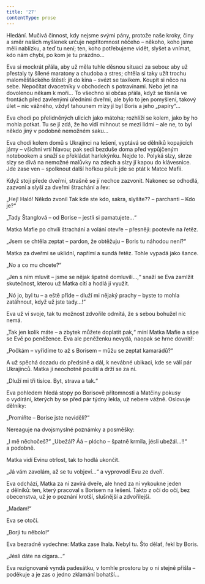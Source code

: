 ```yaml
---
title: '27'
contentType: prose
---
```


  

Hledání. Mučivá činnost, kdy nejsme svými pány, protože naše kroky, činy a směr našich myšlenek určuje nepřítomnost něčeho – někoho, koho jsme měli nablízku, a teď tu není; ten, koho potřebujeme vidět, slyšet a vnímat, kdo nám chybí, po kom je tu prázdno…

Eva si mockrát přála, aby už měla tuhle děsnou situaci za sebou: aby už přestaly ty šílené maratony a chudoba a stres; chtěla si taky užít trochu maloměšťáckého štěstí: jít do kina – svézt se taxíkem. Koupit si něco na sebe. Nepočítat dvacetníky v obchodech s potravinami. Nebo jet na dovolenou někam k moři… To všechno si občas přála, když se tísnila ve frontách před zavřenými úředními dveřmi, ale bylo to jen pomyšlení, takový úlet – nic vážného, vždyť tahounem mízy jí byl Boris a jeho „papíry“…

Eva chodí po přelidněných ulicích jako mátoha; rozhlíží se kolem, jako by ho mohla potkat. Tu se jí zdá, že ho vidí mihnout se mezi lidmi – ale ne, to byl někdo jiný v podobně nemožném saku…

Eva chodí kolem domů s Ukrajinci na lešení, vyptává se dělníků kopajících jámy – všichni vrtí hlavou; pak sedí bezduše doma před vypůjčeným notebookem a snaží se překládat harlekýnku. Nejde to. Polyká slzy, skrze slzy se dívá na nemožné malůvky na zdech a slzy jí kapou do klávesnice. Jde zase ven – spolknout další hořkou piluli: jde se ptát k Matce Mafii.

Když stojí přede dveřmi, strašně se jí nechce zazvonit. Nakonec se odhodlá, zazvoní a slyší za dveřmi štrachání a řev:

„Hej! Haló! Někdo zvonil Tak kde ste kdo, sakra, slyšíte?? – parchanti – Kdo je?“

„Tady Štanglová – od Borise – jestli si pamatujete…“

Matka Mafie po chvíli štrachání a volání otevře – přesněji: po­otevře na řetěz.

„Jsem se chtěla zeptat – pardon, že obtěžuju – Boris tu náhodou není?“

Matka za dveřmi se uklidní, napřímí a sundá řetěz. Tohle vypadá jako šance.

„No a co mu chcete?“

„Jen s ním mluvit – jsme se nějak špatně domluvili…,“ snaží se Eva zamlžit skutečnost, kterou už Matka cítí a hodlá jí využít.

„Nó jo, byl tu – a eště příde – dluží mi nějaký prachy – byste to mohla zatáhnout, když už jste tady…!“

Eva už ví svoje, tak tu možnost zdvořile odmítá, že s sebou bohužel nic nemá.

„Tak jen kolik máte – a zbytek můžete doplatit pak,“ míní Matka Mafie a sápe se Evě po peněžence. Eva ale peněženku nevydá, naopak se hrne dovnitř:

„Počkám – vyřídíme to až s Borisem – můžu se zeptat kamarádů?“

A už spěchá dozadu do předsíně a dál, k nevábné ubikaci, kde se válí pár Ukrajinců. Matka ji neochotně pouští a drží se za ní.

„Dluží mi tři tisíce. Byt, strava a tak.“

Eva pohledem hledá stopy po Borisově přítomnosti a Matčiny pokusy o vydírání, kterých by se před pár týdny lekla, už nebere vážně. Oslovuje dělníky:

„Promiňte – Borise jste neviděli?“

Nereaguje na dvojsmyslné poznámky a posměšky:

„I mě něchočeš?“ „Ubežál? Áá – plócho – špatně krmila, jésli ubežál…!!“ a podobně.

Matka vidí Evinu otrlost, tak to hodlá ukončit.

„Já vám zavolám, až se tu vobjeví…“ a vyprovodí Evu ze dveří.

Eva odchází, Matka za ní zavírá dveře, ale hned za ní vykoukne jeden z dělníků: ten, který pracoval s Borisem na lešení. Takto z očí do očí, bez obecenstva, už je o poznání krotší, slušnější a zdvořilejší.

„Madam!“

Eva se otočí.

„Borji tu něbolo!“

Eva bezradně vydechne: Matka zase lhala. Nebyl tu. Što dělať, řekl by Boris.

„Jésli dáte na cigara…“

Eva rezignovaně vyndá padesátku, v tomhle prostoru by o ni stejně přišla – poděkuje a je zas o jedno zklamání bohatší…

